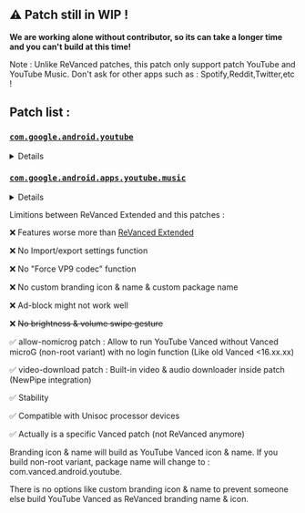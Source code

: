 ##  ⚠️ Patch still in WIP !
**We are working alone without contributor, so its can take a longer time and you can't build at this time!**



Note : 
Unlike ReVanced patches, this patch only support patch YouTube and YouTube Music. Don't ask for other apps such as : Spotify,Reddit,Twitter,etc !

## Patch list : 

### [ `com.google.android.youtube`](https://play.google.com/store/apps/details?id=com.google.android.youtube)
<details>

| Patch | Description | Supported Version |
|:--------:|:--------------:|:-----------------:|
| `buffer-fix` | Spoof YouTube client version and package name to fix video playback buffer issue. | all |
| `remove-ads` | Remove advertisement from Video and Shorts. | all |
| `remove-general-ads` | Remove advertisement banner on homepage. | all |
| `microg-support` | Ability to login Google account with Vanced microG. Required when build non-root variant. | all |
| `sunxivanced-support` | Ability to login Google account with sunxivanced (Exclude microg-support when building!) | all |
| `pip` | Play videos in Picture-in-Pictures mode | all |
| `bg-playback` | Playback videos in background mode | all |
| `vanced-settings` | Vanced settings. | all |
| `disable-pip-shorts` | Disable Picture-in-Pictures in Shorts. (Experiment flag) | all |
| `branding-vanced` | Applies YouTube Vanced icon and splash background. | all |
| `vanced-name` | Change branding names to YouTube Vanced. | all |
| `package-name` | Change package name to com.vanced.android.youtube (Warning : non-root only) | all |
| `ryd` | Return YouTube dislikes integration. | all |
| `sponsorblock` | SponsorBlock integration. | all |
| `video-download` | Download videos and audio from YouTube Vanced with NewPipe bulit-in integration. | all |
| `seekbar-shorts` | Seekbar in Shorts (Experiment) | all |
| `remove-offline-download` | Remove bulit-in stock YouTube "Downloaded video" feature from Library menu. | all | 
| `videoquality` | Enable old video quality layout. | all |
| `black-theme` | Applies black theme. | all |
| `monettheme`| Applies Material You theme (Android 12+), minSDK version also change to 31. | all |
| `old-layout` | Spoof YouTube version to 17.28.34 to restore old layout. | all |
| `optimize` | Optimize apk after patching complete. | all |


</details>

### [ `com.google.android.apps.youtube.music`](https://play.google.com/store/apps/details?id=com.google.android.apps.youtube.music)
<details>

| Patch | Description | Supported version |
|:--------:|:--------------:|:-----------------:|
| `remove-ads` | Remove advertisement from YT Music. | all |
| `remove-premium` | Remove buy YouTube Premium banner. | all |
| `branding-logo` | Change original YouTube Music logo, header and splash to YouTube Music Vanced. | all | 
| `branding-name` | Change app name to YouTube Music Vanced. | all |
| `package-name` | Change package name to com.vanced.android.apps.youtube.music (Warning : non-root only) | all |
| `bg-playback` | Play music in background. | all |
| `vanced-settings` | YT Music Vanced settings | all |
| `disable-cast` | Disable cast button | all |
| `microg-support` | Ability to login Google account with Vanced microG. Required when build non-root variant. | all | 
</details>


Limitions between ReVanced Extended and this patches : 

❌ Features worse more than [ReVanced Extended](https://t.me/revanced_extended)

❌ No Import/export settings function

❌ No "Force VP9 codec" function

❌ No custom branding icon & name & custom package name

❌ Ad-block might not work well

❌ ~~No brightness & volume swipe gesture~~

✅ allow-nomicrog patch : Allow to run YouTube Vanced without Vanced microG (non-root variant) with no login function (Like old Vanced <16.xx.xx)

✅ video-download patch : Built-in video & audio downloader inside patch (NewPipe integration)

✅ Stability 

✅ Compatible with Unisoc processor devices

✅ Actually is a specific Vanced patch (not ReVanced anymore)

Branding icon & name will build as YouTube Vanced icon & name. If you build non-root variant, package name will change to : com.vanced.android.youtube.

There is no options like custom branding icon & name to prevent someone else build YouTube Vanced as ReVanced branding name & icon.
